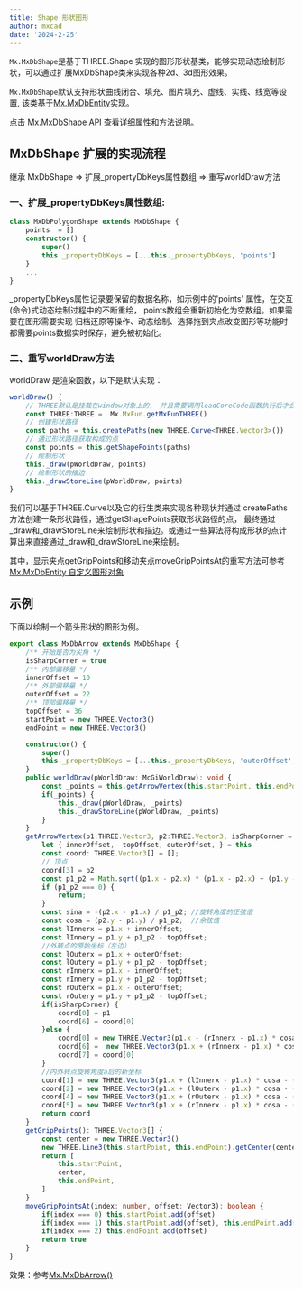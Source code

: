 ```yaml
---
title: Shape 形状图形
author: mxcad
date: '2024-2-25'
---
```

`Mx.MxDbShape`是基于THREE.Shape 实现的图形形状基类，能够实现动态绘制形状，可以通过扩展MxDbShape类来实现各种2d、3d图形效果。

`Mx.MxDbShape`默认支持形状曲线闭合、填充、图片填充、虚线、实线、线宽等设置, 该类基于[Mx.MxDbEntity](https://mxcad.github.io/mxdraw_api_docs/classes/MxDbEntity.html)实现。

点击 [Mx.MxDbShape API](https://mxcad.github.io/mxdraw_api_docs/classes/MxDbShape.html) 查看详细属性和方法说明。

## MxDbShape 扩展的实现流程

继承 MxDbShape => 扩展_propertyDbKeys属性数组 => 重写worldDraw方法

### 一、扩展_propertyDbKeys属性数组:

```ts
class MxDbPolygonShape extends MxDbShape {
    points  = []
    constructor() {
        super()
        this._propertyDbKeys = [...this._propertyDbKeys, 'points']
    }
    ...
}
```
_propertyDbKeys属性记录要保留的数据名称，如示例中的'points' 属性，在交互(命令)式动态绘制过程中的不断重绘， points数组会重新初始化为空数组。如果需要在图形需要实现 归档还原等操作、动态绘制、选择拖到夹点改变图形等功能时都需要points数据实时保存，避免被初始化。

### 二、重写worldDraw方法
worldDraw 是渲染函数，以下是默认实现：

```ts
worldDraw() {
    // THREE默认是挂载在window对象上的， 并且需要调用loadCoreCode函数执行后才会挂载
    const THREE:THREE =  Mx.MxFun.getMxFunTHREE()
    // 创建形状路径
    const paths = this.createPaths(new THREE.Curve<THREE.Vector3>())
    // 通过形状路径获取构成的点
    const points = this.getShapePoints(paths)
    // 绘制形状
    this._draw(pWorldDraw, points)
    // 绘制形状的描边
    this._drawStoreLine(pWorldDraw, points)
}

```

我们可以基于THREE.Curve以及它的衍生类来实现各种现状并通过 createPaths 方法创建一条形状路径，通过getShapePoints获取形状路径的点， 最终通过_draw和_drawStoreLine来绘制形状和描边。或通过一些算法将构成形状的点计算出来直接通过_draw和_drawStoreLine来绘制。

其中，显示夹点getGripPoints和移动夹点moveGripPointsAt的重写方法可参考[Mx.MxDbEntity 自定义图形对象](./MxDbEntity.md)

## 示例

下面以绘制一个箭头形状的图形为例。

```ts
export class MxDbArrow extends MxDbShape {
    /** 开始是否为尖角 */
    isSharpCorner = true 
    /** 内部偏移量 */ 
    innerOffset = 10
    /** 外部偏移量 */ 
    outerOffset = 22
    /** 顶部偏移量 */ 
    topOffset = 36
    startPoint = new THREE.Vector3()
    endPoint = new THREE.Vector3()

    constructor() {
        super()
        this._propertyDbKeys = [...this._propertyDbKeys, 'outerOffset', 'topOffset', 'innerOffset', 'isSharpCorner', 'startPoint', 'endPoint']
    }
    public worldDraw(pWorldDraw: McGiWorldDraw): void {
        const _points = this.getArrowVertex(this.startPoint, this.endPoint)
        if(_points) {
            this._draw(pWorldDraw, _points)
            this._drawStoreLine(pWorldDraw, _points)
        }
    }
    getArrowVertex(p1:THREE.Vector3, p2:THREE.Vector3, isSharpCorner = this.isSharpCorner) {
        let { innerOffset,  topOffset, outerOffset, } = this
        const coord: THREE.Vector3[] = [];
        // 顶点
        coord[3] = p2
        const p1_p2 = Math.sqrt((p1.x - p2.x) * (p1.x - p2.x) + (p1.y - p2.y) * (p1.y - p2.y));
        if (p1_p2 === 0) {
            return;
        }
        const sina = -(p2.x - p1.x) / p1_p2; //旋转角度的正弦值
        const cosa = (p2.y - p1.y) / p1_p2;  //余弦值
        const lInnerx = p1.x + innerOffset;
        const lInnery = p1.y + p1_p2 - topOffset;
        //外转点的原始坐标（左边）
        const lOuterx = p1.x + outerOffset;
        const lOutery = p1.y + p1_p2 - topOffset;
        const rInnerx = p1.x - innerOffset;
        const rInnery = p1.y + p1_p2 - topOffset;
        const rOuterx = p1.x - outerOffset;
        const rOutery = p1.y + p1_p2 - topOffset;
        if(isSharpCorner) {
            coord[0] = p1
            coord[6] = coord[0]
        }else {
            coord[0] = new THREE.Vector3(p1.x - (rInnerx - p1.x) * cosa, p1.y - (rInnerx - p1.x) * sina  )
            coord[6] =  new THREE.Vector3(p1.x + (rInnerx - p1.x) * cosa, p1.y + (rInnerx - p1.x) * sina  )
            coord[7] = coord[0]
        }
        //内外转点旋转角度a后的新坐标
        coord[1] = new THREE.Vector3(p1.x + (lInnerx - p1.x) * cosa - (lInnery - p1.y) * sina,  p1.y + (lInnerx - p1.x) * sina + (lInnery - p1.y) * cosa);
        coord[2] = new THREE.Vector3(p1.x + (lOuterx - p1.x) * cosa - (lOutery - p1.y) * sina, p1.y + (lOuterx - p1.x) * sina + (lOutery - p1.y) * cosa);
        coord[4] = new THREE.Vector3(p1.x + (rOuterx - p1.x) * cosa - (rOutery - p1.y) * sina, p1.y + (rOuterx - p1.x) * sina + (rOutery - p1.y) * cosa);
        coord[5] = new THREE.Vector3(p1.x + (rInnerx - p1.x) * cosa - (rInnery - p1.y) * sina, p1.y + (rInnerx - p1.x) * sina + (rInnery - p1.y) * cosa);
        return coord
    }
    getGripPoints(): THREE.Vector3[] {
        const center = new THREE.Vector3()
        new THREE.Line3(this.startPoint, this.endPoint).getCenter(center)
        return [
            this.startPoint,
            center,
            this.endPoint,
        ]
    }
    moveGripPointsAt(index: number, offset: Vector3): boolean {
        if(index === 0) this.startPoint.add(offset)
        if(index === 1) this.startPoint.add(offset), this.endPoint.add(offset)
        if(index === 2) this.endPoint.add(offset)
        return true
    }
}
```
效果：参考[Mx.MxDbArrow()](./MxDbArrow.md)